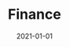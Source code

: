 ---
title: Finance
description: Brief description of this section
cover: manuel-nageli.jpg
date: 2021-01-01
---